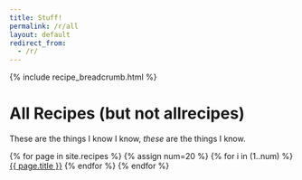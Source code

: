 ```yaml
---
title: Stuff!
permalink: /r/all
layout: default
redirect_from:
  - /r/
---
```

{% include recipe_breadcrumb.html %}

# All Recipes (but not allrecipes)

These are the things I know I know, *these* are the things I know.

<div
  class="grid grid-flow-row-dense gap-2
         grid-cols-1 sm:grid-cols-2 lg:grid-cols-3 xl:grid-cols-4"
>
{% for page in site.recipes %}
  {% assign num=20 %}
  {% for i in (1..num) %}
  <a
    href="{{ page.url }}"
    class="
      block
      px-6
      py-2
      border border-deepPurple-A100
      w-full
      hover:bg-deepPurple-500 hover:text-white
      focus:outline-none focus:ring-0 focus:bg-gray-200 focus:text-gray-600
      transition
      ease-in-out
      rounded-lg
      cursor-pointer
      no-underline
    "
  >{{ page.title }}</a>
  {% endfor %}
{% endfor %}
</div>
